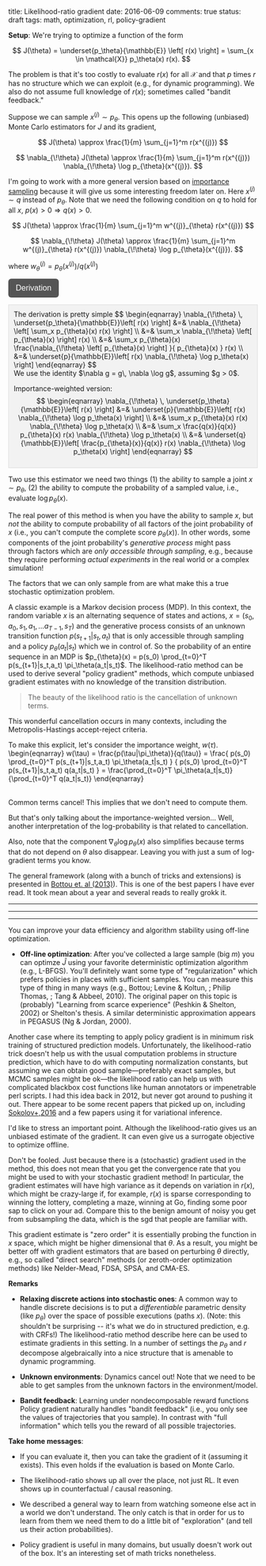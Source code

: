 title: Likelihood-ratio gradient
date: 2016-06-09
comments: true
status: draft
tags: math, optimization, rl, policy-gradient


**Setup**: We're trying to optimize a function of the form

$$
J(\theta) = \underset{p_\theta}{\mathbb{E}} \left[ r(x) \right] = \sum_{x \in \mathcal{X}} p_\theta(x) r(x).
$$

The problem is that it's too costly to evaluate $r(x)$ for all $\mathcal{X}$ and
that $p$ times $r$ has no structure which we can exploit (e.g., for dynamic
programming). We also do not assume full knowledge of $r(x)$; sometimes called
"bandit feedback."

Suppose we can sample $x^{(j)} \sim p_\theta$. This opens up the following
(unbiased) Monte Carlo estimators for $J$ and its gradient,

$$
J(\theta) \approx \frac{1}{m} \sum_{j=1}^m r(x^{(j)})
$$

$$
\nabla_{\!\theta} J(\theta) \approx \frac{1}{m} \sum_{j=1}^m r(x^{(j)}) \nabla_{\!\theta} \log p_{\theta}(x^{(j)}).
$$


I'm going to work with a more general version based on
[importance sampling](http://timvieira.github.io/blog/post/2014/12/21/importance-sampling/)
because it will give us some interesting freedom later on. Here $x^{(j)} \sim q$
instead of $p_\theta$. Note that we need the following condition on $q$ to hold
for all $x$, $p(x) > 0 \Rightarrow q(x) > 0$.

$$
J(\theta) \approx \frac{1}{m} \sum_{j=1}^m w^{(j)}_{\theta} r(x^{(j)})
$$

$$
\nabla_{\!\theta} J(\theta) \approx \frac{1}{m} \sum_{j=1}^m w^{(j)}_{\theta} r(x^{(j)}) \nabla_{\!\theta} \log p_{\theta}(x^{(j)}).
$$

where $w^{(j)}_{\theta} = p_{\theta}(x^{(j)}) / q(x^{(j)})$


<style>
.toggle-button {
    background-color: #555555;
    border: none;
    color: white;
    padding: 10px 15px;
    border-radius: 6px;
    text-align: center;
    text-decoration: none;
    display: inline-block;
    font-size: 16px;
    cursor: pointer;
}
.derivation {
  background-color: #f2f2f2;
  border: thin solid #ddd;
  padding: 10px;
  margin-bottom: 10px;
}
</style>

<script>
// workaround for when markdown/mathjax gets confused by the
// javascript dollar function.
function toggle(x) { $(x).toggle(); }
</script>

<button class="toggle-button" onclick="toggle('#likelihood-ratio-derivation');">Derivation</button>
<div id="likelihood-ratio-derivation" class="derivation">
The derivation is pretty simple
$$
\begin{eqnarray}
  \nabla_{\!\theta} \, \underset{p_\theta}{\mathbb{E}}\left[ r(x) \right]
  &=& \nabla_{\!\theta} \left[ \sum_x p_{\theta}(x) r(x) \right] \\
  &=& \sum_x \nabla_{\!\theta} \left[ p_{\theta}(x) \right] r(x) \\
  &=& \sum_x p_{\theta}(x) \frac{\nabla_{\!\theta} \left[ p_{\theta}(x) \right] }{ p_{\theta}(x) } r(x) \\
  &=& \underset{p}{\mathbb{E}}\left[ r(x) \nabla_{\!\theta} \log p_\theta(x) \right]
\end{eqnarray}
$$

<br/>
We use the identity $\nabla g = g\, \nabla \log g$, assuming $g > 0$.

Importance-weighted version:
$$
\begin{eqnarray}
  \nabla_{\!\theta} \, \underset{p_\theta}{\mathbb{E}}\left[ r(x) \right]
  &=& \underset{p}{\mathbb{E}}\left[ r(x) \nabla_{\!\theta} \log p_\theta(x) \right] \\
  &=& \sum_x p_{\theta}(x) r(x) \nabla_{\!\theta} \log p_\theta(x) \\
  &=& \sum_x \frac{q(x)}{q(x)} p_{\theta}(x) r(x) \nabla_{\!\theta} \log p_\theta(x) \\
  &=& \underset{q}{\mathbb{E}}\left[ \frac{p_{\theta}(x)}{q(x)} r(x) \nabla_{\!\theta} \log p_\theta(x) \right]
\end{eqnarray}
$$
</div>

Two use this estimator we need two things (1) the ability to sample a joint $x
\sim p_{\theta}$, (2) the ability to compute the probability of a sampled value,
i.e., evaluate $\log p_{\theta}(x)$.

The real power of this method is when you have the ability to sample $x$, but
*not* the ability to compute probability of all factors of the joint probability
of $x$ (i.e., you can't compute the complete score $p_{\theta}(x)$). In other
words, some components of the joint probability's *generative process* might
pass through factors which are *only accessible through sampling*, e.g., because
they require performing *actual experiments* in the real world or a complex
simulation!

The factors that we can only sample from are what make this a true stochastic
optimization problem.

A classic example is a Markov decision process (MDP). In this context, the
random variable $x$ is an alternating sequence of states and actions, $x = (s_0,
a_0, s_1, a_1, \ldots a_{T-1}, s_T)$ and the generative process consists of an
unknown transition function $p(s_{t+1}|s_t,a_t)$ that is only accessible through
sampling and a policy $p_{\theta}(a_t|s_t)$ which we in control of. So the
probability of an entire sequence in an MDP is $p_{\theta}(x) = p(s_0)
\prod_{t=0}^T p(s_{t+1}|s_t,a_t) \pi_\theta(a_t|s_t)$. The likelihood-ratio
method can be used to derive several "policy gradient" methods, which compute
unbiased gradient estimates with no knowledge of the transition distribution.

> The beauty of the likelihood ratio is the cancellation of unknown terms.

This wonderful cancellation occurs in many contexts, including the
Metropolis-Hastings accept-reject criteria.

To make this explicit, let's consider the importance weight, $w(\tau)$.
\begin{eqnarray}
w(\tau)
= \frac{p(\tau|\pi_\theta)}{q(\tau)}
= \frac{ p(s_0) \prod_{t=0}^T p(s_{t+1}|s_t,a_t) \pi_\theta(a_t|s_t) }
       { p(s_0) \prod_{t=0}^T p(s_{t+1}|s_t,a_t) q(a_t|s_t) }
= \frac{\prod_{t=0}^T \pi_\theta(a_t|s_t)}
       {\prod_{t=0}^T q(a_t|s_t)}
\end{eqnarray}

<br/>
Common terms cancel! This implies that we don't need to compute them.


But that's only talking about the importance-weighted version... Well, another
interpretation of the log-probability is that related to cancellation.

Also, note that the component $\nabla_{\!\theta} \log p_{\theta}(x)$ also
simplifies because terms that do not depend on $\theta$ also disappear. Leaving
you with just a sum of log-gradient terms you know.

The general framework (along with a bunch of tricks and extensions) is presented
in [Bottou et. al (2013)](http://arxiv.org/abs/1209.2355)). This is one of the
best papers I have ever read. It took mean about a year and several reads to
really grokk it.

<hr/>
<hr/>
<hr/>

You can improve your data efficiency and algorithm stability using off-line
optimization.

* **Off-line optimization**: After you've collected a large sample (big $m$) you
  can optimze $\hat{J}$ using your favorite deterministic optimization algorithm
  (e.g., L-BFGS). You'll definitely want some type of "regularization" which
  prefers policies in places with sufficient samples. You can measure this type
  of thing in many ways (e.g., Bottou; Levine & Koltun, ; Philip Thomas, ; Tang &
  Abbeel, 2010). The original paper on this topic is (probably) "Learning from
  scarce experience" (Peshkin & Shelton, 2002) or Shelton's thesis. A similar
  deterministic approximation appears in PEGASUS (Ng & Jordan, 2000).



Another case where its tempting to apply policy gradient is in minimum risk
training of structured prediction models. Unfortunately, the likelihood-ratio
trick doesn't help us with the usual computation problems in structure
prediction, which have to do with computing normalization constants, but
assuming we can obtain good sample&mdash;preferably exact samples, but MCMC
samples might be ok&mdash;the likelihood ratio can help us with complicated
blackbox cost functions like human annotators or impenetrable perl scripts. I
had this idea back in 2012, but never got around to pushing it out. There appear
to be some recent papers that picked up on, including
[Sokolov+,2016](http://www.cl.uni-heidelberg.de/~riezler/publications/papers/ACL2016.pdf)
and a few papers using it for variational inference.


I'd like to stress an important point. Although the likelihood-ratio gives us an
unbiased estimate of the gradient. It can even give us a surrogate objective to
optimize offline.

Don't be fooled. Just because there is a (stochastic) gradient used in the
method, this does not mean that you get the convergence rate that you might be
used to with your stochastic gradient method! In particular, the gradient
estimates will have high variance as it depends on variation in $r(x)$, which
might be crazy-large if, for example, $r(x)$ is sparse corresponding to winning
the lottery, completing a maze, winning at Go, finding some poor sap to click on
your ad. Compare this to the benign amount of noisy you get from subsampling the
data, which is the sgd that people are familiar with.

This gradient estimate is "zero order" it is essentially probing the function in
$x$ space, which might be higher dimensional that $\theta$. As a result, you
might be better off with gradient estimators that are based on perturbing
$\theta$ directly, e.g., so called "direct search" methods (or zeroth-order
optimization methods) like Nelder-Mead, FDSA, SPSA, and CMA-ES.


**Remarks**

 * **Relaxing discrete actions into stochastic ones**: A common way to handle
   discrete decisions is to put a *differentiable* parametric density (like
   $p_\theta$) over the space of possible executions (paths $x$). (Note: this
   shouldn't be surprising -- it's what we do in structured prediction,
   e.g. with CRFs!)  The likelihood-ratio method describe here can be used to
   estimate gradients in this setting. In a number of settings the $p_\theta$
   and $r$ decompose algebraically into a nice structure that is amenable to
   dynamic programming.

 * **Unknown environments**: Dynamics cancel out! Note that we need to be able
   to get samples from the unknown factors in the environment/model.

 * **Bandit feedback**: Learning under nondecomposable reward functions Policy
   gradient naturally handles "bandit feedback" (i.e., you only see the values
   of trajectories that you sample). In contrast with "full information" which
   tells you the reward of all possible trajectories.


**Take home messages**:

 * If you can evaluate it, then you can take the gradient of it (assuming it
   exists). This even holds if the evaluation is based on Monte Carlo.

 * The likelihood-ratio shows up all over the place, not just RL. It even shows
   up in counterfactual / causal reasoning.

 * We described a general way to learn from watching someone else act in a world
   we don't understand. The only catch is that in order for us to learn from
   them we need them to do a little bit of "exploration" (and tell us their
   action probabilities).

 * Policy gradient is useful in many domains, but usually doesn't work out of
   the box. It's an interesting set of math tricks nonetheless.

